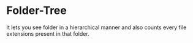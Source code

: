 # Folder-Tree
It lets you see folder in a hierarchical manner and also counts every file extensions present in that folder.
